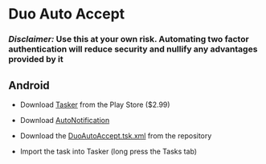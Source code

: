 # Duo Auto Accept
### *Disclaimer:*  Use this at your own risk. Automating two factor authentication will reduce security and nullify any advantages provided by it

## Android
* Download [Tasker](https://play.google.com/store/apps/details?id=net.dinglisch.android.taskerm&hl=en_US) from the Play Store ($2.99)

* Download [AutoNotification](https://play.google.com/store/apps/details?id=com.joaomgcd.autonotification&hl=en_US)

* Download the [DuoAutoAccept.tsk.xml]() from the repository

* Import the task into Tasker (long press the Tasks tab)
